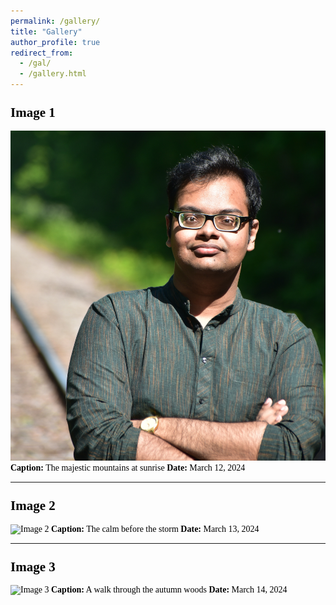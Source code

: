 ```yaml
---
permalink: /gallery/
title: "Gallery"
author_profile: true
redirect_from: 
  - /gal/
  - /gallery.html
---
```


<style>
    body {
        font-family: "Times New Roman", Times, serif;
        font-size: 14px;
        color: #000;
    }
    a {
        color: #014552; /* Dark blue color for links */
    }
    h1, h2, h3, h4, h5, h6 {
        margin-top: 24px;
        margin-bottom: 16px;
        font-weight: 600;
        line-height: 1.25;
    }
</style>

## Image 1
![Image 1](images/Profile_pic.jpg)
**Caption:** The majestic mountains at sunrise
**Date:** March 12, 2024

---

## Image 2
![Image 2](iamges/image2.jpg)
**Caption:** The calm before the storm
**Date:** March 13, 2024

---

## Image 3
![Image 3](images/image3.jpg)
**Caption:** A walk through the autumn woods
**Date:** March 14, 2024
